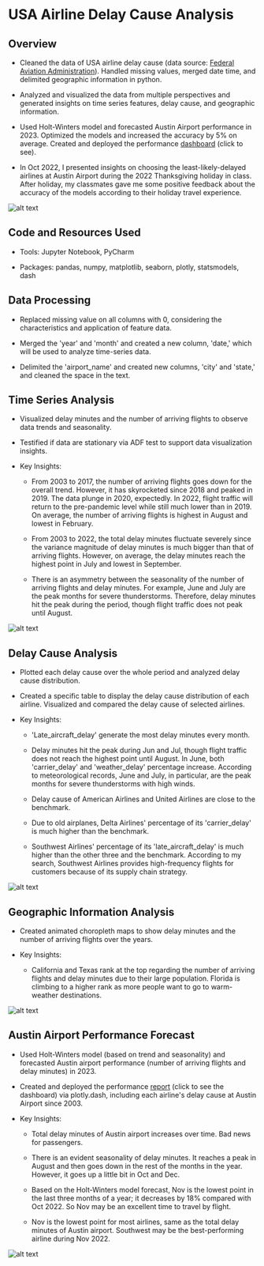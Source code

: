 # USA Airline Delay Cause Analysis

## Overview
- Cleaned the data of USA airline delay cause (data source: [Federal Aviation Administration](https://www.faa.gov/data_research)). Handled missing values, merged date time, and delimited geographic information in python.

- Analyzed and visualized the data from multiple perspectives and generated insights on time series features, delay cause, and geographic information.

- Used Holt-Winters model and forecasted Austin Airport performance in 2023. Optimized the models and increased the accuracy by 5% on average. Created and deployed the performance [dashboard](https://austin-ariport-delay-cause-dashboard.onrender.com) (click to see).

- In Oct 2022, I presented insights on choosing the least-likely-delayed airlines at Austin Airport during the 2022 Thanksgiving holiday in class. After holiday, my classmates gave me some positive feedback about the accuracy of the models according to their holiday travel experience.

![alt text](https://github.com/Doravado/usa_airline_delay_cause/blob/main/image/head.png)

## Code and Resources Used
- Tools: Jupyter Notebook, PyCharm<br>

- Packages: pandas, numpy, matplotlib, seaborn, plotly, statsmodels, dash

## Data Processing
- Replaced missing value on all columns with 0, considering the characteristics and application of feature data.

- Merged the 'year' and 'month' and created a new column, 'date,' which will be used to analyze time-series data.

- Delimited the 'airport_name' and created new columns, 'city' and 'state,' and cleaned the space in the text.

## Time Series Analysis
- Visualized delay minutes and the number of arriving flights to observe data trends and seasonality.

- Testified if data are stationary via ADF test to support data visualization insights.

- Key Insights:
  - From 2003 to 2017, the number of arriving flights goes down for the overall trend. However, it has skyrocketed since 2018 and peaked in 2019. The data plunge in 2020, expectedly. In 2022, flight traffic will return to the pre-pandemic level while still much lower than in 2019. On average, the number of arriving flights is highest in August and lowest in February.

  - From 2003 to 2022, the total delay minutes fluctuate severely since the variance magnitude of delay minutes is much bigger than that of arriving flights. However, on average, the delay minutes reach the highest point in July and lowest in September.

  - There is an asymmetry between the seasonality of the number of arriving flights and delay minutes. For example, June and July are the peak months for severe thunderstorms. Therefore, delay minutes hit the peak during the period, though flight traffic does not peak until August.

![alt text](https://github.com/Doravado/usa_airline_delay_cause/blob/main/image/delay%20minutes%20over%20years.png)

## Delay Cause Analysis
- Plotted each delay cause over the whole period and analyzed delay cause distribution.

- Created a specific table to display the delay cause distribution of each airline. Visualized and compared the delay cause of selected airlines.

- Key Insights:
  - 'Late_aircraft_delay' generate the most delay minutes every month.

  - Delay minutes hit the peak during Jun and Jul, though flight traffic does not reach the highest point until August. In June, both 'carrier_delay' and 'weather_delay' percentage increase. According to meteorological records, June and July, in particular, are the peak months for severe thunderstorms with high winds.

  - Delay cause of American Airlines and United Airlines are close to the benchmark.

  - Due to old airplanes, Delta Airlines' percentage of its 'carrier_delay' is much higher than the benchmark.  

  - Southwest Airlines' percentage of its 'late_aircraft_delay' is much higher than the other three and the benchmark. According to my search, Southwest Airlines provides high-frequency flights for customers because of its supply chain strategy.

![alt text](https://github.com/Doravado/usa_airline_delay_cause/blob/main/image/delay%20cause%20over%20years.png)

## Geographic Information Analysis
- Created animated choropleth maps to show delay minutes and the number of arriving flights over the years.

- Key Insights:
  - California and Texas rank at the top regarding the number of arriving flights and delay minutes due to their large population. Florida is climbing to a higher rank as more people want to go to warm-weather destinations.

![alt text](https://github.com/Doravado/usa_airline_delay_cause/blob/main/image/animated_map.gif)

## Austin Airport Performance Forecast
- Used Holt-Winters model (based on trend and seasonality) and forecasted Austin airport performance (number of arriving flights and delay minutes) in 2023.

- Created and deployed the performance [report](https://austin-ariport-delay-cause-dashboard.onrender.com) (click to see the dashboard) via plotly.dash, including each airline's delay cause at Austin Airport since 2003.

- Key Insights:
  - Total delay minutes of Austin airport increases over time. Bad news for passengers.
  
  - There is an evident seasonality of delay minutes. It reaches a peak in August and then goes down in the rest of the months in the year. However, it goes up a little bit in Oct and Dec.
 
  - Based on the Holt-Winters model forecast, Nov is the lowest point in the last three months of a year; it decreases by 18% compared with Oct 2022. So Nov may be an excellent time to travel by flight.
  
  - Nov is the lowest point for most airlines, same as the total delay minutes of Austin airport. Southwest may be the best-performing airline during Nov 2022.

![alt text](https://github.com/Doravado/usa_airline_delay_cause/blob/main/image/dashboard2.png)

